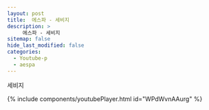 ```yaml
---
layout: post
title:  에스파 - 세비지
description: >
     에스파 - 세비지
sitemap: false
hide_last_modified: false
categories:
  - Youtube-p
  - aespa
---
```

세비지

{% include components/youtubePlayer.html id="WPdWvnAAurg" %}
